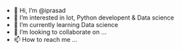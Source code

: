 - 👋 Hi, I’m @iprasad
- 👀 I’m interested in Iot, Python developent & Data science
- 🌱 I’m currently learning Data science
- 💞️ I’m looking to collaborate on ...
- 📫 How to reach me ...

<!---
iprasad1212/iprasad1212 is a ✨ special ✨ repository because its `README.md` (this file) appears on your GitHub profile.
You can click the Preview link to take a look at your changes.
--->
